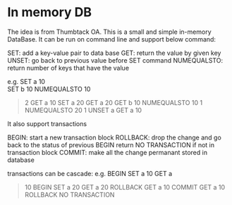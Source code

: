 # In memory DB
The idea is from Thumbtack OA. This is a small and simple in-memory DataBase. 
It can be run on command line and support below command:

SET: add a key-value pair to data base
GET: return the value by given key
UNSET: go back to previous value before SET command
NUMEQUALSTO: return number of keys that have the value

e.g.
SET a 10 	
SET b 10
NUMEQUALSTO 10
> 2
GET a
> 10
SET a 20
GET a
> 20
GET b
> 10
NUMEQUALSTO 10
> 1
NUMEQUALSTO 20
> 1
UNSET a
GET a
> 10

It also support transactions

BEGIN: start a new transaction block
ROLLBACK: drop the change and go back to the status of previous BEGIN
	  return NO TRANSACTION if not in transaction block
COMMIT: make all the change permanant stored in database

transactions can be cascade:
e.g.
BEGIN
SET a 10
GET a
> 10
BEGIN
SET a 20
GET a
> 20
ROLLBACK
GET a
> 10
COMMIT
GET a
> 10
ROLLBACK
> NO TRANSACTION




